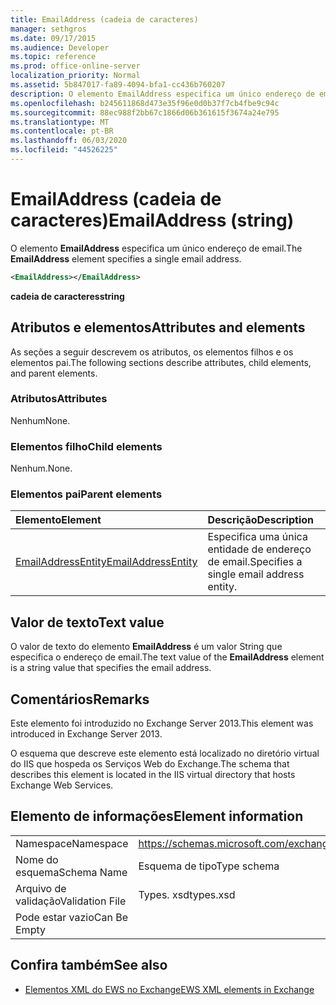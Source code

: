 ```yaml
---
title: EmailAddress (cadeia de caracteres)
manager: sethgros
ms.date: 09/17/2015
ms.audience: Developer
ms.topic: reference
ms.prod: office-online-server
localization_priority: Normal
ms.assetid: 5b847017-fa89-4094-bfa1-cc436b760207
description: O elemento EmailAddress especifica um único endereço de email.
ms.openlocfilehash: b245611868d473e35f96e0d0b37f7cb4fbe9c94c
ms.sourcegitcommit: 88ec988f2bb67c1866d06b361615f3674a24e795
ms.translationtype: MT
ms.contentlocale: pt-BR
ms.lasthandoff: 06/03/2020
ms.locfileid: "44526225"
---
```

# <a name="emailaddress-string"></a><span data-ttu-id="95113-103">EmailAddress (cadeia de caracteres)</span><span class="sxs-lookup"><span data-stu-id="95113-103">EmailAddress (string)</span></span>

<span data-ttu-id="95113-104">O elemento **EmailAddress** especifica um único endereço de email.</span><span class="sxs-lookup"><span data-stu-id="95113-104">The **EmailAddress** element specifies a single email address.</span></span> 
  
```XML
<EmailAddress></EmailAddress>
```

 <span data-ttu-id="95113-105">**cadeia de caracteres**</span><span class="sxs-lookup"><span data-stu-id="95113-105">**string**</span></span>
## <a name="attributes-and-elements"></a><span data-ttu-id="95113-106">Atributos e elementos</span><span class="sxs-lookup"><span data-stu-id="95113-106">Attributes and elements</span></span>

<span data-ttu-id="95113-107">As seções a seguir descrevem os atributos, os elementos filhos e os elementos pai.</span><span class="sxs-lookup"><span data-stu-id="95113-107">The following sections describe attributes, child elements, and parent elements.</span></span>
  
### <a name="attributes"></a><span data-ttu-id="95113-108">Atributos</span><span class="sxs-lookup"><span data-stu-id="95113-108">Attributes</span></span>

<span data-ttu-id="95113-109">Nenhum</span><span class="sxs-lookup"><span data-stu-id="95113-109">None.</span></span>
  
### <a name="child-elements"></a><span data-ttu-id="95113-110">Elementos filho</span><span class="sxs-lookup"><span data-stu-id="95113-110">Child elements</span></span>

<span data-ttu-id="95113-111">Nenhum.</span><span class="sxs-lookup"><span data-stu-id="95113-111">None.</span></span>
  
### <a name="parent-elements"></a><span data-ttu-id="95113-112">Elementos pai</span><span class="sxs-lookup"><span data-stu-id="95113-112">Parent elements</span></span>

|<span data-ttu-id="95113-113">**Elemento**</span><span class="sxs-lookup"><span data-stu-id="95113-113">**Element**</span></span>|<span data-ttu-id="95113-114">**Descrição**</span><span class="sxs-lookup"><span data-stu-id="95113-114">**Description**</span></span>|
|:-----|:-----|
|[<span data-ttu-id="95113-115">EmailAddressEntity</span><span class="sxs-lookup"><span data-stu-id="95113-115">EmailAddressEntity</span></span>](emailaddressentity.md) <br/> |<span data-ttu-id="95113-116">Especifica uma única entidade de endereço de email.</span><span class="sxs-lookup"><span data-stu-id="95113-116">Specifies a single email address entity.</span></span>  <br/> |
   
## <a name="text-value"></a><span data-ttu-id="95113-117">Valor de texto</span><span class="sxs-lookup"><span data-stu-id="95113-117">Text value</span></span>

<span data-ttu-id="95113-118">O valor de texto do elemento **EmailAddress** é um valor String que especifica o endereço de email.</span><span class="sxs-lookup"><span data-stu-id="95113-118">The text value of the **EmailAddress** element is a string value that specifies the email address.</span></span> 
  
## <a name="remarks"></a><span data-ttu-id="95113-119">Comentários</span><span class="sxs-lookup"><span data-stu-id="95113-119">Remarks</span></span>

<span data-ttu-id="95113-120">Este elemento foi introduzido no Exchange Server 2013.</span><span class="sxs-lookup"><span data-stu-id="95113-120">This element was introduced in Exchange Server 2013.</span></span>
  
<span data-ttu-id="95113-121">O esquema que descreve este elemento está localizado no diretório virtual do IIS que hospeda os Serviços Web do Exchange.</span><span class="sxs-lookup"><span data-stu-id="95113-121">The schema that describes this element is located in the IIS virtual directory that hosts Exchange Web Services.</span></span>
  
## <a name="element-information"></a><span data-ttu-id="95113-122">Elemento de informações</span><span class="sxs-lookup"><span data-stu-id="95113-122">Element information</span></span>

|||
|:-----|:-----|
|<span data-ttu-id="95113-123">Namespace</span><span class="sxs-lookup"><span data-stu-id="95113-123">Namespace</span></span>  <br/> |https://schemas.microsoft.com/exchange/services/2006/types  <br/> |
|<span data-ttu-id="95113-124">Nome do esquema</span><span class="sxs-lookup"><span data-stu-id="95113-124">Schema Name</span></span>  <br/> |<span data-ttu-id="95113-125">Esquema de tipo</span><span class="sxs-lookup"><span data-stu-id="95113-125">Type schema</span></span>  <br/> |
|<span data-ttu-id="95113-126">Arquivo de validação</span><span class="sxs-lookup"><span data-stu-id="95113-126">Validation File</span></span>  <br/> |<span data-ttu-id="95113-127">Types. xsd</span><span class="sxs-lookup"><span data-stu-id="95113-127">types.xsd</span></span>  <br/> |
|<span data-ttu-id="95113-128">Pode estar vazio</span><span class="sxs-lookup"><span data-stu-id="95113-128">Can Be Empty</span></span>  <br/> ||
   
## <a name="see-also"></a><span data-ttu-id="95113-129">Confira também</span><span class="sxs-lookup"><span data-stu-id="95113-129">See also</span></span>

- [<span data-ttu-id="95113-130">Elementos XML do EWS no Exchange</span><span class="sxs-lookup"><span data-stu-id="95113-130">EWS XML elements in Exchange</span></span>](ews-xml-elements-in-exchange.md)

